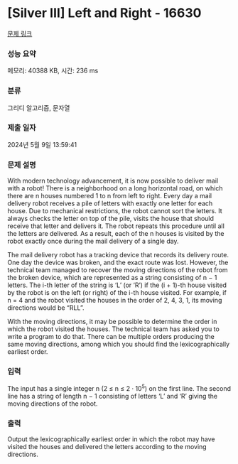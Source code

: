 # [Silver III] Left and Right - 16630 

[문제 링크](https://www.acmicpc.net/problem/16630) 

### 성능 요약

메모리: 40388 KB, 시간: 236 ms

### 분류

그리디 알고리즘, 문자열

### 제출 일자

2024년 5월 9일 13:59:41

### 문제 설명

<p>With modern technology advancement, it is now possible to deliver mail with a robot! There is a neighborhood on a long horizontal road, on which there are n houses numbered 1 to n from left to right. Every day a mail delivery robot receives a pile of letters with exactly one letter for each house. Due to mechanical restrictions, the robot cannot sort the letters. It always checks the letter on top of the pile, visits the house that should receive that letter and delivers it. The robot repeats this procedure until all the letters are delivered. As a result, each of the n houses is visited by the robot exactly once during the mail delivery of a single day.</p>

<p>The mail delivery robot has a tracking device that records its delivery route. One day the device was broken, and the exact route was lost. However, the technical team managed to recover the moving directions of the robot from the broken device, which are represented as a string consisting of n − 1 letters. The i-th letter of the string is ‘L’ (or ‘R’) if the (i + 1)-th house visited by the robot is on the left (or right) of the i-th house visited. For example, if n = 4 and the robot visited the houses in the order of 2, 4, 3, 1, its moving directions would be “RLL”.</p>

<p>With the moving directions, it may be possible to determine the order in which the robot visited the houses. The technical team has asked you to write a program to do that. There can be multiple orders producing the same moving directions, among which you should find the lexicographically earliest order.</p>

### 입력 

 <p>The input has a single integer n (2 ≤ n ≤ 2 · 10<sup>5</sup>) on the first line. The second line has a string of length n − 1 consisting of letters ‘L’ and ‘R’ giving the moving directions of the robot.</p>

### 출력 

 <p>Output the lexicographically earliest order in which the robot may have visited the houses and delivered the letters according to the moving directions.</p>

